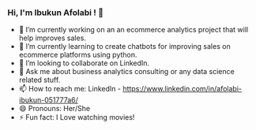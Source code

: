 ### Hi, I'm Ibukun Afolabi ! 👋

- 🔭 I’m currently working on an an ecommerce analytics project that will help improves sales.
- 🌱 I’m currently learning to create chatbots for improving sales on ecommerce platforms using python.
- 👯 I’m looking to collaborate on LinkedIn.
- 💬 Ask me about business analytics consulting or any data science related stuff.
- 📫 How to reach me: LinkedIn - https://www.linkedin.com/in/afolabi-ibukun-051777a6/
- 😄 Pronouns: Her/She
- ⚡ Fun fact: I Love watching movies!

